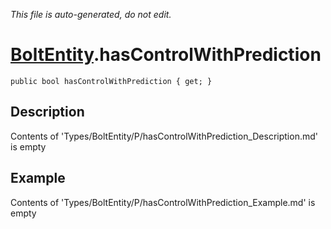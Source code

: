 *This file is auto-generated, do not edit.*

# [BoltEntity](Types/BoltEntity.md).hasControlWithPrediction
`public bool hasControlWithPrediction { get; }`
## Description
Contents of 'Types/BoltEntity/P/hasControlWithPrediction_Description.md' is empty
## Example
Contents of 'Types/BoltEntity/P/hasControlWithPrediction_Example.md' is empty
